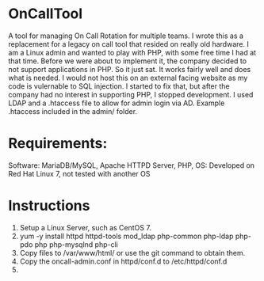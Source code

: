 # OnCallTool
A tool for managing On Call Rotation for multiple teams. I wrote this as a replacement for a legacy on call tool that resided on really old hardware. I am a Linux admin and wanted to play with PHP, with some free time I had at that time. Before we were about to implement it, the company decided to not support applications in PHP. So it just sat. It works fairly well and does what is needed. I would not host this on an external facing website as my code is vulernable to SQL injection. I started to fix that, but after the company had no interest in supporting PHP, I stopped development. I used LDAP and a .htaccess file to allow for admin login via AD. Example .htaccess included in the admin/ folder.

# Requirements:
Software: MariaDB/MySQL, Apache HTTPD Server, PHP,
OS: Developed on Red Hat Linux 7, not tested with another OS

# Instructions
1) Setup a Linux Server, such as CentOS 7.
2) yum -y install httpd httpd-tools mod_ldap php-common php-ldap php-pdo php php-mysqlnd php-cli
3) Copy files to /var/www/html/ or use the git command to obtain them.
4) Copy the oncall-admin.conf in httpd/conf.d to /etc/httpd/conf.d
5) 
